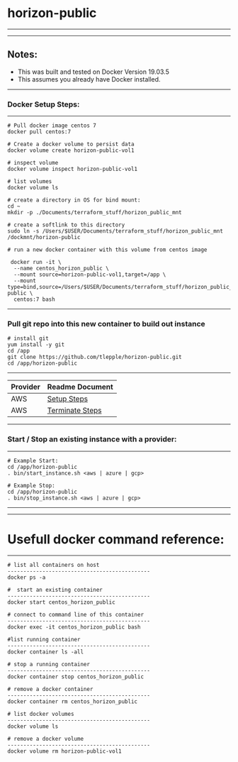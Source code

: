# horizon-public

---

---

## Notes:
*  This was built and tested on Docker Version 19.03.5
*  This assumes you already have Docker installed.

---

### Docker Setup Steps:

---

```
# Pull docker image centos 7
docker pull centos:7

# Create a docker volume to persist data
docker volume create horizon-public-vol1

# inspect volume
docker volume inspect horizon-public-vol1

# list volumes
docker volume ls

# create a directory in OS for bind mount:
cd ~
mkdir -p ./Documents/terraform_stuff/horizon_public_mnt

# create a softlink to this directory
sudo ln -s /Users/$USER/Documents/terraform_stuff/horizon_public_mnt /dockmnt/horizon-public

# run a new docker container with this volume from centos image

 docker run -it \
  --name centos_horizon_public \
  --mount source=horizon-public-vol1,target=/app \
  --mount type=bind,source=/Users/$USER/Documents/terraform_stuff/horizon_public_mnt,target=/dockmnt/horizon-public \
  centos:7 bash

```

---

### Pull git repo into this new container to build out instance

```
# install git 
yum install -y git
cd /app
git clone https://github.com/tlepple/horizon-public.git
cd /app/horizon-public
```

---

| Provider         | Readme Document  |
| ---------------- | ---------------- |
| AWS              | [Setup Steps](./aws_readme.md)|
| AWS              | [Terminate Steps](./terminate_readme.md)|

---

###  Start / Stop an existing instance with a provider:

---

```
# Example Start:  
cd /app/horizon-public
. bin/start_instance.sh <aws | azure | gcp>

# Example Stop:  
cd /app/horizon-public
. bin/stop_instance.sh <aws | azure | gcp>
```

---
---

# Usefull docker command reference:

---

```
# list all containers on host
---------------------------------------------
docker ps -a

#  start an existing container
---------------------------------------------
docker start centos_horizon_public

# connect to command line of this container
---------------------------------------------
docker exec -it centos_horizon_public bash

#list running container
---------------------------------------------
docker container ls -all

# stop a running container
---------------------------------------------
docker container stop centos_horizon_public

# remove a docker container
---------------------------------------------
docker container rm centos_horizon_public

# list docker volumes
---------------------------------------------
docker volume ls

# remove a docker volume
---------------------------------------------
docker volume rm horizon-public-vol1


```
